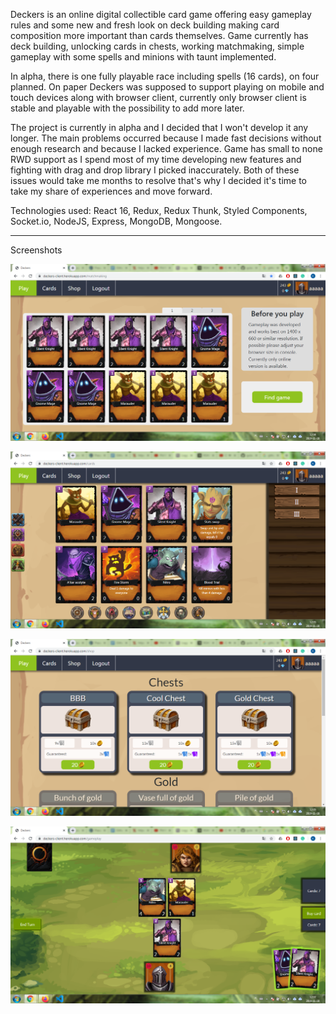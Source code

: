 Deckers is an online digital collectible card game offering easy gameplay rules and some new and fresh look on deck building making card composition more important than cards themselves.
Game currently has deck building, unlocking cards in chests, working matchmaking, simple gameplay with some spells and minions with taunt implemented.

In alpha, there is one fully playable race including spells (16 cards), on four planned. On paper Deckers was supposed to support playing on mobile and touch devices along with browser client, currently only browser client is stable and playable with the possibility to add more later.

The project is currently in alpha and I decided that I won't develop it any longer. The main problems occurred because I made fast decisions without enough research and because I lacked experience.
Game has small to none RWD support as I spend most of my time developing new features and fighting with drag and drop library I picked inaccurately. Both of these issues would take me months to resolve that's why I decided it's time to take my share of experiences and move forward.

Technologies used: React 16, Redux, Redux Thunk, Styled Components, Socket.io, NodeJS, Express, MongoDB, Mongoose.

---------------------------------------------------

Screenshots

![Alt text](screenshots/Screenshot_1.png)

![Alt text](screenshots/Screenshot_2.png)

![Alt text](screenshots/Screenshot_3.png)

![Alt text](screenshots/Screenshot_4.png)


